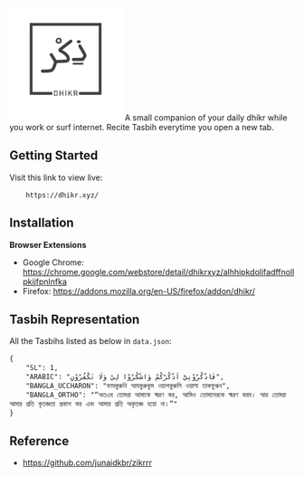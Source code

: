 <img src="images/dhikr_gray.png" alt="dhikr" width="200">
A small companion of your daily dhikr while you work or surf internet. Recite Tasbih everytime you open a new tab.

## Getting Started
Visit this link to view live:
```
    https://dhikr.xyz/
```
## Installation
**Browser Extensions**
- Google Chrome: https://chrome.google.com/webstore/detail/dhikrxyz/alhhipkdolifadffnollpkijfpnlnfka
- Firefox: https://addons.mozilla.org/en-US/firefox/addon/dhikr/

## Tasbih Representation
All the Tasbihs listed as below in `data.json`:
```
{
    "SL": 1,
    "ARABIC": "فَاذْكُرُوْنِيْٓ اَذْكُرْكُمْ وَاشْكُرُوْا لِيْ وَلَا تَكْفُرُوْنِ",
    "BANGLA_UCCHARON": "ফাযকুরুনি আযকুরুকুম ওয়াশকুরুলি ওয়ালা তাকফুরুন",
    "BANGLA_ORTHO": "“অতএব তোমরা আমাকে স্মরণ কর, আমিও তোমাদেরকে স্মরণ করব। আর তোমরা আমার প্রতি কৃতজ্ঞতা প্রকাশ কর এবং আমার প্রতি অকৃতজ্ঞ হয়ো না।”"
}
```


## Reference
- https://github.com/junaidkbr/zikrrr
